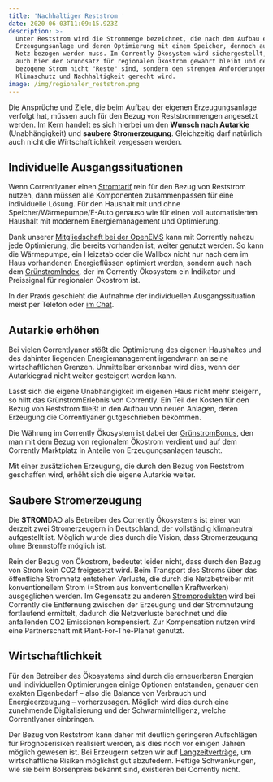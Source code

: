 ```yaml
---
title: 'Nachhaltiger Reststrom '
date: 2020-06-03T11:09:15.923Z
description: >-
  Unter Reststrom wird die Strommenge bezeichnet, die nach dem Aufbau einer
  Erzeugungsanlage und deren Optimierung mit einem Speicher, dennoch aus dem
  Netz bezogen werden muss. Im Corrently Ökosystem wird sichergestellt, dass
  auch hier der Grundsatz für regionalen Ökostrom gewahrt bleibt und der
  bezogene Strom nicht "Reste" sind, sondern den strengen Anforderungen für
  Klimaschutz und Nachhaltigkeit gerecht wird.
image: /img/regionaler_reststrom.png
---
```

Die Ansprüche und Ziele, die beim Aufbau der eigenen Erzeugungsanlage verfolgt hat, müssen auch für den Bezug von Reststrommengen angesetzt werden. Im Kern handelt es sich hierbei um den **Wunsch nach Autarkie** (Unabhängigkeit) und **saubere Stromerzeugung**. Gleichzeitig darf natürlich auch nicht die Wirtschaftlichkeit vergessen werden. 

## Individuelle Ausgangssituationen

Wenn Correntlyaner einen [Stromtarif](https://www.corrently.de/tarifrechner.html) rein für den Bezug von Reststrom nutzen, dann müssen alle Komponenten zusammenpassen für eine individuelle Lösung. Für den Haushalt mit und ohne Speicher/Wärmepumpe/E-Auto genauso wie für einen voll automatisierten Haushalt mit modernem Energiemanagement und Optimierung.

Dank unserer [Mitgliedschaft bei der OpenEMS](https://corrently.blog/post/stromdao-wird-gr%C3%BCndungsmitglied-der-openems-foundation/)  kann mit Corrently nahezu jede Optimierung, die bereits vorhanden ist, weiter genutzt werden. So kann die Wärmepumpe, ein Heizstab oder die Wallbox nicht nur nach dem im Haus vorhandenen Energieflüssen optimiert werden, sondern auch nach dem [GrünstromIndex](https://www.gruensromindex.de/), der im Corrently Ökosystem ein Indikator und Preissignal für regionalen Ökostrom ist.

In der Praxis geschieht die Aufnahme der individuellen Ausgangssituation meist per Telefon oder [im Chat](https://tawk.to/corrently). 

## Autarkie erhöhen

Bei vielen Correntlyaner stößt die Optimierung des eigenen Haushaltes und des dahinter liegenden Energiemanagement irgendwann an seine wirtschaftlichen Grenzen. Unmittelbar erkennbar wird dies, wenn der Autarkiegrad nicht weiter gesteigert werden kann.

Lässt sich die eigene Unabhängigkeit im eigenen Haus nicht mehr steigern, so hilft das GrünstromErlebnis von Corrently.  Ein Teil der Kosten für den Bezug von Reststrom fließt in den Aufbau von neuen Anlagen, deren Erzeugung die Correntlyaner gutgeschrieben bekommen. 

Die Währung im Corrently Ökosystem ist dabei der [GrünstromBonus](https://www.corrently.de/phpmyfaq/index.php?action=artikel&cat=2&id=11&artlang=de), den man mit dem Bezug von regionalem Ökostrom verdient und auf dem Corrently Marktplatz in Anteile von Erzeugungsanlagen tauscht.

Mit einer zusätzlichen Erzeugung, die durch den Bezug von Reststrom geschaffen wird, erhöht sich die eigene Autarkie weiter. 

## Saubere Stromerzeugung

Die **STROM**DAO als Betreiber des Corrently Ökosystems ist einer von derzeit zwei Stromerzeugern in Deutschland, der [vollständig klimaneutral](https://www.corrently.de/transparenz/klimaneutral-zertifikat/) aufgestellt ist. Möglich wurde dies durch die Vision, dass Stromerzeugung ohne Brennstoffe möglich ist. 

Rein der Bezug von Ökostrom, bedeutet leider nicht, dass durch den Bezug von Strom kein CO2 freigesetzt wird. Beim Transport des Stroms über das öffentliche Stromnetz entstehen Verluste, die durch die Netzbetreiber mit konventionellem Strom (=Strom aus konventionellen Kraftwerken) ausgeglichen  werden. Im Gegensatz zu anderen [Stromprodukten](https://www.corrently.de/hintergrund/geschaeftsmodell) wird bei Corrently die Entfernung zwischen der Erzeugung und der Stromnutzung fortlaufend ermittelt, dadurch die Netzverluste berechnet und die anfallenden CO2 Emissionen kompensiert. Zur Kompensation nutzen wird eine Partnerschaft mit Plant-For-The-Planet genutzt.

## Wirtschaftlichkeit

Für den Betreiber des Ökosystems sind durch die erneuerbaren Energien und individuellen Optimierungen einige Optionen entstanden, genauer den exakten Eigenbedarf – also die Balance von Verbrauch und Energieerzeugung – vorherzusagen. Möglich wird dies durch eine zunehmende Digitalisierung und der Schwarmintelligenz, welche Correntlyaner einbringen.

Der Bezug von Reststrom kann daher mit deutlich geringeren Aufschlägen für Prognoserisiken realisiert werden, als dies noch vor einigen Jahren möglich gewesen ist. Bei Erzeugern setzen wir auf [Langzeitverträge](https://www.corrently.de/transparenz/anlagenregistrierung/),  um wirtschaftliche Risiken möglichst gut abzufedern. Heftige Schwankungen, wie sie beim Börsenpreis bekannt sind, existieren bei Corrently nicht.
